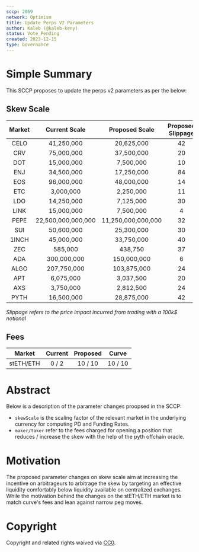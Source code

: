 ```yaml
---
sccp: 2069
network: Optimism
title: Update Perps V2 Parameters
author: Kaleb (@kaleb-keny)
status: Vote_Pending
created: 2023-12-15
type: Governance
---
```


# Simple Summary

This SCCP proposes to update the perps v2 parameters as per the below:

## Skew Scale

| **Market** |  **Current Scale** | **Proposed Scale** | **Proposed Slippage** | **Cex Slippage** |
|:----------:|:------------------:|:------------------:|:---------------------:|:----------------:|
|    CELO    |     41,250,000     |     20,625,000     |           42          |        15        |
|     CRV    |     75,000,000     |     37,500,000     |           20          |         9        |
|     DOT    |     15,000,000     |      7,500,000     |           10          |         4        |
|     ENJ    |     34,500,000     |     17,250,000     |           84          |        15        |
|     EOS    |     96,000,000     |     48,000,000     |           14          |         4        |
|     ETC    |      3,000,000     |      2,250,000     |           11          |         4        |
|     LDO    |     14,250,000     |      7,125,000     |           30          |        12        |
|    LINK    |     15,000,000     |      7,500,000     |           4           |         3        |
|    PEPE    | 22,500,000,000,000 | 11,250,000,000,000 |           32          |        14        |
|     SUI    |     50,600,000     |     25,300,000     |           30          |        10        |
|    1INCH   |     45,000,000     |     33,750,000     |           40          |        16        |
|     ZEC    |       585,000      |       438,750      |           37          |        14        |
|     ADA    |     300,000,000    |     150,000,000    |           6           |         3        |
|    ALGO    |     207,750,000    |     103,875,000    |           24          |        10        |
|     APT    |      6,075,000     |      3,037,500     |           20          |         7        |
|     AXS    |      3,750,000     |      2,812,500     |           24          |         9        |
|    PYTH    |     16,500,000     |     28,875,000     |           42          |        19        |


*Slippage refers to the price impact incurred from trading with a 100k$ notional*

## Fees

| **Market** | **Current** | **Proposed** | **Curve** |
|:----------:|:-----------:|:------------:|:---------:|
|  stETH/ETH |     0 / 2   |    10 / 10   |  10 / 10  |

# Abstract

Below is a description of the parameter changes proopsed in the SCCP:
- `skewScale` is the scaling factor of the relevant market in the underlying currency for computing PD and Funding Rates.
- `maker/taker` refer to the fees charged for opening a position that reduces / increase the skew with the help of the pyth offchain oracle.

# Motivation

The proposed parameter changes on skew scale aim at increasing the incentive on arbitrageurs to arbitrage the skew by targeting an effective liquidity comfortably below liquidity available on centralized exchanges. While the motivation behind the changes on the stETH/ETH market is to match curve's fees and lean against narrow peg moves. 

# Copyright

Copyright and related rights waived via [CC0](https://creativecommons.org/publicdomain/zero/1.0/).


